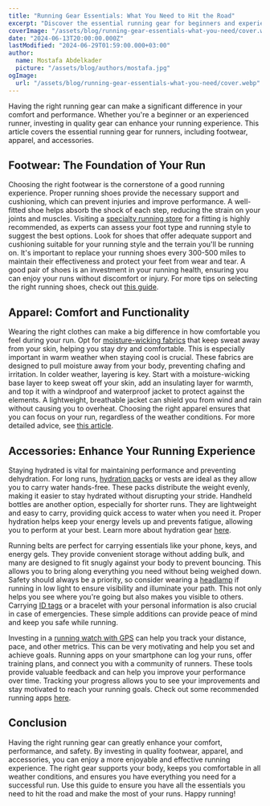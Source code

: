 ```yaml
---
title: "Running Gear Essentials: What You Need to Hit the Road"
excerpt: "Discover the essential running gear for beginners and experienced runners alike. From footwear and apparel to accessories, ensure your comfort and performance on every run."
coverImage: "/assets/blog/running-gear-essentials-what-you-need/cover.webp"
date: "2024-06-13T20:00:00.000Z"
lastModified: "2024-06-29T01:59:00.000+03:00"
author:
  name: Mostafa Abdelkader
  picture: "/assets/blog/authors/mostafa.jpg"
ogImage:
  url: "/assets/blog/running-gear-essentials-what-you-need/cover.webp"
---
```


Having the right running gear can make a significant difference in your comfort and performance. Whether you're a beginner or an experienced runner, investing in quality gear can enhance your running experience. This article covers the essential running gear for runners, including footwear, apparel, and accessories.

## Footwear: The Foundation of Your Run

Choosing the right footwear is the cornerstone of a good running experience. Proper running shoes provide the necessary support and cushioning, which can prevent injuries and improve performance. A well-fitted shoe helps absorb the shock of each step, reducing the strain on your joints and muscles. Visiting a [specialty running store](https://www.runnersworld.com/gear/a20795151/best-running-shoe-stores/) for a fitting is highly recommended, as experts can assess your foot type and running style to suggest the best options. Look for shoes that offer adequate support and cushioning suitable for your running style and the terrain you'll be running on. It's important to replace your running shoes every 300-500 miles to maintain their effectiveness and protect your feet from wear and tear. A good pair of shoes is an investment in your running health, ensuring you can enjoy your runs without discomfort or injury. For more tips on selecting the right running shoes, check out [this guide](https://www.runnersworld.com/gear/a20842305/how-to-buy-the-right-running-shoes/).

## Apparel: Comfort and Functionality

Wearing the right clothes can make a big difference in how comfortable you feel during your run. Opt for [moisture-wicking fabrics](https://inchemistry.acs.org/atomic-news/dont-sweat-it.html) that keep sweat away from your skin, helping you stay dry and comfortable. This is especially important in warm weather when staying cool is crucial. These fabrics are designed to pull moisture away from your body, preventing chafing and irritation. In colder weather, layering is key. Start with a moisture-wicking base layer to keep sweat off your skin, add an insulating layer for warmth, and top it with a windproof and waterproof jacket to protect against the elements. A lightweight, breathable jacket can shield you from wind and rain without causing you to overheat. Choosing the right apparel ensures that you can focus on your run, regardless of the weather conditions. For more detailed advice, see [this article](https://www.runnersathletics.com/blogs/news/a-beginners-guide-to-running-gear-the-essentials).

## Accessories: Enhance Your Running Experience

Staying hydrated is vital for maintaining performance and preventing dehydration. For long runs, [hydration packs](https://www.rei.com/c/running-hydration-packs) or vests are ideal as they allow you to carry water hands-free. These packs distribute the weight evenly, making it easier to stay hydrated without disrupting your stride. Handheld bottles are another option, especially for shorter runs. They are lightweight and easy to carry, providing quick access to water when you need it. Proper hydration helps keep your energy levels up and prevents fatigue, allowing you to perform at your best. Learn more about hydration gear [here](https://www.runnersworld.com/gear/a20857153/best-hydration-gear/).

Running belts are perfect for carrying essentials like your phone, keys, and energy gels. They provide convenient storage without adding bulk, and many are designed to fit snugly against your body to prevent bouncing. This allows you to bring along everything you need without being weighed down. Safety should always be a priority, so consider wearing a [headlamp](https://www.runnersworld.com/gear/a20863612/best-headlamps-for-running/) if running in low light to ensure visibility and illuminate your path. This not only helps you see where you're going but also makes you visible to others. Carrying [ID tags](https://www.roadid.com/) or a bracelet with your personal information is also crucial in case of emergencies. These simple additions can provide peace of mind and keep you safe while running.

Investing in a [running watch with GPS](https://www.runnersworld.com/gear/a20863615/best-running-watches/) can help you track your distance, pace, and other metrics. This can be very motivating and help you set and achieve goals. Running apps on your smartphone can log your runs, offer training plans, and connect you with a community of runners. These tools provide valuable feedback and can help you improve your performance over time. Tracking your progress allows you to see your improvements and stay motivated to reach your running goals. Check out some recommended running apps [here](https://www.runnersworld.com/gear/a26094698/best-running-apps/).

## Conclusion

Having the right running gear can greatly enhance your comfort, performance, and safety. By investing in quality footwear, apparel, and accessories, you can enjoy a more enjoyable and effective running experience. The right gear supports your body, keeps you comfortable in all weather conditions, and ensures you have everything you need for a successful run. Use this guide to ensure you have all the essentials you need to hit the road and make the most of your runs. Happy running!
